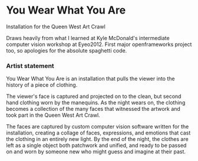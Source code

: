 # You Wear What You Are
Installation for the Queen West Art Crawl

Draws heavily from what I learned at Kyle McDonald's intermediate computer vision workshop at Eyeo2012. First major openframeworks project too, so apologies for the absolute spaghetti code.

### Artist statement

You Wear What You Are is an installation that pulls the viewer into the history of a piece of clothing.

The viewer's face is captured and projected on to the clean, but second hand clothing worn by the manequins. As the night wears on, the clothing becomes a collection of the many faces that witnessed the artwork and took part in the Queen West Art Crawl. 

The faces are captured by custom computer vision software written for the installation, creating a collage of faces, expressions, and emotions that cast the clothing in an entirely new light. By the end of the night, the clothes are left as a single object both patchwork and unified, and ready to be passed on and worn by someone new who might guess and imagine at their past.